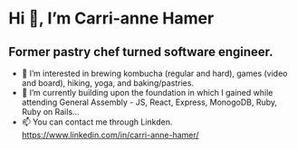 # Hi 👋, I’m Carri-anne Hamer
## Former pastry chef turned software engineer.


- 👀 I’m interested in brewing kombucha (regular and hard), games (video and board), hiking, yoga, and baking/pastries.
- 🌱 I’m currently building upon the foundation in which I gained while attending General Assembly - JS, React, Express, MonogoDB, Ruby, Ruby on Rails...
- 📫 You can contact me through Linkden. https://www.linkedin.com/in/carri-anne-hamer/

<!---
chamer79/chamer79 is a ✨ special ✨ repository because its `README.md` (this file) appears on your GitHub profile.
You can click the Preview link to take a look at your changes.
--->
